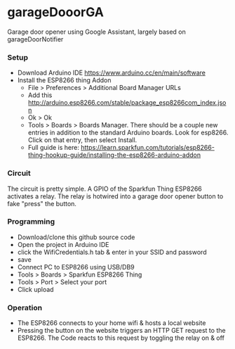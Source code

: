 # garageDooorGA
Garage door opener using Google Assistant, largely based on garageDoorNotifier

### Setup
* Download Arduino IDE https://www.arduino.cc/en/main/software
* Install the ESP8266 thing Addon
  *  File > Preferences > Additional Board Manager URLs
  *  Add this http://arduino.esp8266.com/stable/package_esp8266com_index.json
  *  Ok > Ok 
  * Tools > Boards > Boards Manager. There should be a couple new entries in addition to the standard Arduino boards. Look for esp8266. Click on that entry, then select Install.
  *  Full guide is here: https://learn.sparkfun.com/tutorials/esp8266-thing-hookup-guide/installing-the-esp8266-arduino-addon

### Circuit
The circuit is pretty simple. A GPIO of the Sparkfun Thing ESP8266 activates a relay. The relay is hotwired into a garage door opener button to fake "press" the button. 

### Programming
* Download/clone this github source code
* Open the project in Arduino IDE
* click the WifiCredentials.h tab & enter in your SSID and password
* save
* Connect PC to ESP8266 using USB/DB9
* Tools > Boards > Sparkfun ESP8266 Thing
* Tools > Port > Select your port
* Click upload

### Operation
* The ESP8266 connects to your home wifi & hosts a local website
* Pressing the button on the website triggers an HTTP GET request to the ESP8266. The Code reacts to this request by toggling the relay on & off
